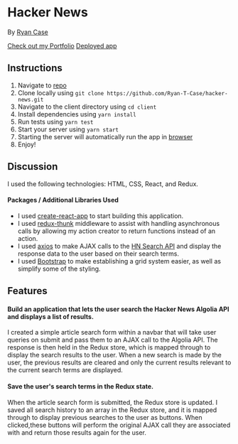 # Hacker News

By [Ryan Case](mailto:Ryan_Case@outlook.com)

[Check out my Portfolio](https://ryan-t-case.github.io/)
[Deployed app](https://hacker-news-react-redux.herokuapp.com/)

## Instructions

1. Navigate to [repo](https://github.com/Ryan-T-Case/hacker-news)
2. Clone locally using
   `git clone https://github.com/Ryan-T-Case/hacker-news.git`
3. Navigate to the client directory using `cd client`
3. Install dependencies using `yarn install`
4. Run tests using `yarn test`
5. Start your server using `yarn start`
6. Starting the server will automatically run the app in [browser](http://localhost:3000)
7. Enjoy!


## Discussion

I used the following technologies: HTML, CSS, React, and Redux.

#### Packages / Additional Libraries Used

- I used [create-react-app](https://goo.gl/26jfy4) to start building this application.
- I used [redux-thunk](https://yarnpkg.com/en/package/redux-thunk) middleware to assist with handling asynchronous calls by allowing my action creator to return functions instead of an action.
- I used [axios](https://yarnpkg.com/en/package/axios) to make AJAX calls to the [HN Search API](https://hn.algolia.com/api) and display the response data to the user based on their search terms.
- I used [Bootstrap](https://getbootstrap.com/) to make establishing a grid system easier, as well as simplify some of the styling.

## Features

#### Build an application that lets the user search the Hacker News Algolia API and displays a list of results.

I created a simple article search form within a navbar that will take user queries on submit and pass them to an AJAX call to the Algolia API. The response is then held in the Redux store, which is mapped through to display the search results to the user. When a new search is made by the user, the previous results are cleared and only the current results relevant to the current search terms are displayed.

#### Save the user's search terms in the Redux state.

When the article search form is submitted, the Redux store is updated. I saved all search history to an array in the Redux store, and it is mapped through to display previous searches to the user as buttons. When clicked,these buttons will perform the original AJAX call they are associated with and return those results again for the user.
